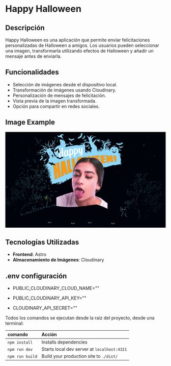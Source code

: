 # Happy Halloween

## Descripción

Happy Halloween es una aplicación que permite enviar felicitaciones personalizadas de Halloween a amigos. Los usuarios pueden seleccionar una imagen, transformarla utilizando efectos de Halloween y añadir un mensaje antes de enviarla.

## Funcionalidades

- Selección de imágenes desde el dispositivo local.
- Transformación de imágenes usando Cloudinary.
- Personalización de mensajes de felicitación.
- Vista previa de la imagen transformada.
- Opción para compartir en redes sociales.

## Image Example

![HappyHalloween](/public/happydemo.png)

## Tecnologías Utilizadas

- **Frontend**: Astro
- **Almacenamiento de Imágenes**: Cloudinary

## .env configuración

- PUBLIC_CLOUDINARY_CLOUD_NAME=""

- PUBLIC_CLOUDINARY_API_KEY=""

- CLOUDINARY_API_SECRET=""

Todos los comandos se ejecutan desde la raíz del proyecto, desde una terminal:

| comando         | Acción                                      |
| :-------------- | :------------------------------------------ |
| `npm install`   | Installs dependencies                       |
| `npm run dev`   | Starts local dev server at `localhost:4321` |
| `npm run build` | Build your production site to `./dist/`     |
